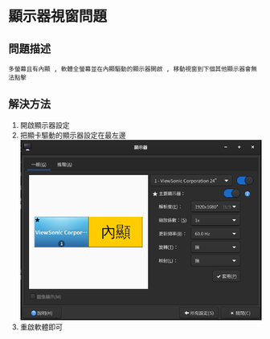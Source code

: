 # 顯示器視窗問題
## 問題描述
```
多螢幕且有內顯 , 軟體全螢幕並在內顯驅動的顯示器開啟 , 移動視窗到下個其他顯示器會無法點擊
```
## 解決方法
1. 開啟顯示器設定
2. 把顯卡驅動的顯示器設定在最左邊
![顯示器設定](/assets/display_monitor_setting.png)
3. 重啟軟體即可
